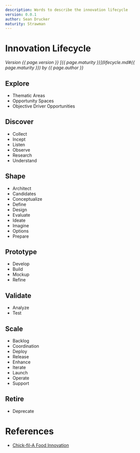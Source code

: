 ```yaml
---
description: Words to describe the innovation lifecycle
version: 0.0.1
author: Sean Drucker
maturity: Strawman
---
```


# Innovation Lifecycle
*Version {{ page.version }} [{{ page.maturity }}](lifecycle.md#{{ page.maturity }}) by {{ page.author }}*

## Explore
- Thematic Areas
- Opportunity Spaces
- Objective Driver Opportunities
## Discover
- Collect
- Incept
- Listen
- Observe
- Research
- Understand
## Shape
- Architect
- Candidates
- Conceptualize
- Define
- Design
- Evaluate
- Ideate
- Imagine
- Options
- Prepare
## Prototype
- Develop
- Build
- Mockup
- Refine
## Validate
- Analyze
- Test
## Scale
- Backlog
- Coordination
- Deploy
- Release
- Enhance
- Iterate
- Launch
- Operate
- Support
## Retire
- Deprecate


# References
- [Chick-fil-A Food Innovation](https://www.businessinsider.com/chick-fil-a-new-menu-items-2019-5#5-launchroll-out-and-stewardship-5)
